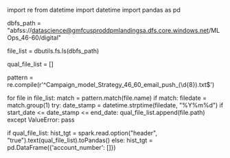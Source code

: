 import re
from datetime import datetime
import pandas as pd

dbfs_path = "abfss://datascience@gmfcusproddpmlandingsa.dfs.core.windows.net/MLOps_46-60/digital"

file_list = dbutils.fs.ls(dbfs_path)

qual_file_list = []

pattern = re.compile(r'^Campaign_model_Strategy_46_60_email_push_(\d{8}).txt$')

for file in file_list:
    match = pattern.match(file.name)
    if match:
        filedate = match.group(1)
        try:
            date_stamp = datetime.strptime(filedate, "%Y%m%d")
            if start_date <= date_stamp <= end_date:
                qual_file_list.append(file.path)
        except ValueError:
            pass

if qual_file_list:
    hist_tgt = spark.read.option("header", "true").text(qual_file_list).toPandas()
else:
    hist_tgt = pd.DataFrame({'account_number': []})

